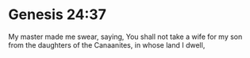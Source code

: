 # Genesis 24:37

My master made me swear, saying, You shall not take a wife for my son from the daughters of the Canaanites, in whose land I dwell,
